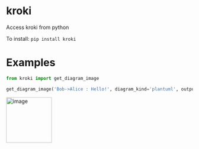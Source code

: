 # kroki

Access kroki from python

To install:	```pip install kroki```

# Examples

```python
from kroki import get_diagram_image

get_diagram_image('Bob->Alice : Hello!', diagram_kind='plantuml', output_format='svg')

```

<img width="123" alt="image" src="https://user-images.githubusercontent.com/1906276/211854316-501ec323-bd26-4428-a722-2fa200bfbea3.png">


